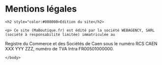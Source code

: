 <!doctype html>
<html lang="fr">
    <head>
        <meta charset="UTF-8">
        <title></title>
    </head>
    <body>
	<h1>Mentions légales</h1>
	
	<h2 style="color:#008000>Edition du site</h2>
	
	<p> Ce site (MaBoutique.fr) est édité par la société WEBAGENCY, SARL (société à responsabilité limitée) immatriculée au
Registre du Commerce et des Sociétés de Caen sous le numéro RCS CAEN XXX YYY ZZZ, numéro de TVA Intra
FR00501000000.</p>

	
    </body>
</html>

